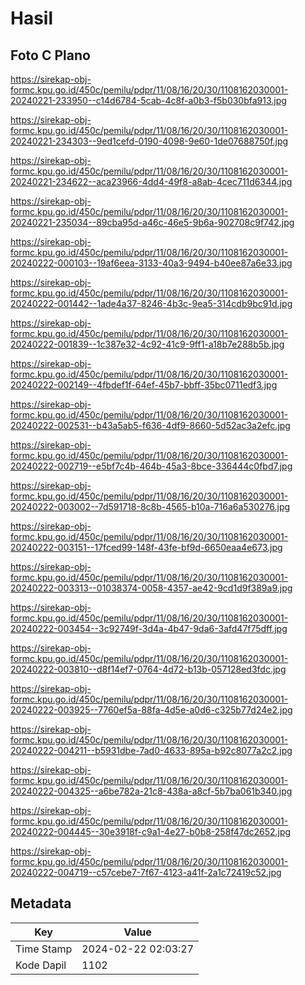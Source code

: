 # Hasil

## Foto C Plano

https://sirekap-obj-formc.kpu.go.id/450c/pemilu/pdpr/11/08/16/20/30/1108162030001-20240221-233950--c14d6784-5cab-4c8f-a0b3-f5b030bfa913.jpg

https://sirekap-obj-formc.kpu.go.id/450c/pemilu/pdpr/11/08/16/20/30/1108162030001-20240221-234303--9ed1cefd-0190-4098-9e60-1de07688750f.jpg

https://sirekap-obj-formc.kpu.go.id/450c/pemilu/pdpr/11/08/16/20/30/1108162030001-20240221-234622--aca23966-4dd4-49f8-a8ab-4cec711d6344.jpg

https://sirekap-obj-formc.kpu.go.id/450c/pemilu/pdpr/11/08/16/20/30/1108162030001-20240221-235034--89cba95d-a46c-46e5-9b6a-902708c9f742.jpg

https://sirekap-obj-formc.kpu.go.id/450c/pemilu/pdpr/11/08/16/20/30/1108162030001-20240222-000103--19af6eea-3133-40a3-9494-b40ee87a6e33.jpg

https://sirekap-obj-formc.kpu.go.id/450c/pemilu/pdpr/11/08/16/20/30/1108162030001-20240222-001442--1ade4a37-8246-4b3c-9ea5-314cdb9bc91d.jpg

https://sirekap-obj-formc.kpu.go.id/450c/pemilu/pdpr/11/08/16/20/30/1108162030001-20240222-001839--1c387e32-4c92-41c9-9ff1-a18b7e288b5b.jpg

https://sirekap-obj-formc.kpu.go.id/450c/pemilu/pdpr/11/08/16/20/30/1108162030001-20240222-002149--4fbdef1f-64ef-45b7-bbff-35bc0711edf3.jpg

https://sirekap-obj-formc.kpu.go.id/450c/pemilu/pdpr/11/08/16/20/30/1108162030001-20240222-002531--b43a5ab5-f636-4df9-8660-5d52ac3a2efc.jpg

https://sirekap-obj-formc.kpu.go.id/450c/pemilu/pdpr/11/08/16/20/30/1108162030001-20240222-002719--e5bf7c4b-464b-45a3-8bce-336444c0fbd7.jpg

https://sirekap-obj-formc.kpu.go.id/450c/pemilu/pdpr/11/08/16/20/30/1108162030001-20240222-003002--7d591718-8c8b-4565-b10a-716a6a530276.jpg

https://sirekap-obj-formc.kpu.go.id/450c/pemilu/pdpr/11/08/16/20/30/1108162030001-20240222-003151--17fced99-148f-43fe-bf9d-6650eaa4e673.jpg

https://sirekap-obj-formc.kpu.go.id/450c/pemilu/pdpr/11/08/16/20/30/1108162030001-20240222-003313--01038374-0058-4357-ae42-9cd1d9f389a9.jpg

https://sirekap-obj-formc.kpu.go.id/450c/pemilu/pdpr/11/08/16/20/30/1108162030001-20240222-003454--3c92749f-3d4a-4b47-9da6-3afd47f75dff.jpg

https://sirekap-obj-formc.kpu.go.id/450c/pemilu/pdpr/11/08/16/20/30/1108162030001-20240222-003810--d8f14ef7-0764-4d72-b13b-057128ed3fdc.jpg

https://sirekap-obj-formc.kpu.go.id/450c/pemilu/pdpr/11/08/16/20/30/1108162030001-20240222-003925--7760ef5a-88fa-4d5e-a0d6-c325b77d24e2.jpg

https://sirekap-obj-formc.kpu.go.id/450c/pemilu/pdpr/11/08/16/20/30/1108162030001-20240222-004211--b5931dbe-7ad0-4633-895a-b92c8077a2c2.jpg

https://sirekap-obj-formc.kpu.go.id/450c/pemilu/pdpr/11/08/16/20/30/1108162030001-20240222-004325--a6be782a-21c8-438a-a8cf-5b7ba061b340.jpg

https://sirekap-obj-formc.kpu.go.id/450c/pemilu/pdpr/11/08/16/20/30/1108162030001-20240222-004445--30e3918f-c9a1-4e27-b0b8-258f47dc2652.jpg

https://sirekap-obj-formc.kpu.go.id/450c/pemilu/pdpr/11/08/16/20/30/1108162030001-20240222-004719--c57cebe7-7f67-4123-a41f-2a1c72419c52.jpg


## Metadata

| Key        | Value               |
| ---------- | ------------------- |
| Time Stamp | 2024-02-22 02:03:27 |
| Kode Dapil | 1102                |



